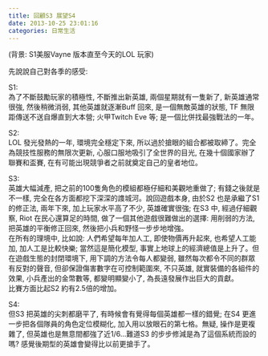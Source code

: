 ```yaml
---
title: 回顧S3 展望S4
date: 2013-10-25 23:01:16
categories: 日常生活
---
```


(背景: S1美服Vayne 版本直至今天的LOL 玩家)  
  
先說說自己對各季的感受:  
  
S1:   
為了不斷鼓勵玩家的積極性, 不斷推出新英雄, 兩個星期就有一隻新了, 新英雄通常很強, 然後稍微消弱, 其他英雄就逐漸Buff 回來, 是一個無敵英雄的狀態, TF 無限距傳送不送自爆直到大本營; 火甲Twitch Eve 等; 是一個比併找最強戰法的一年。  
  
S2:  
LOL 發光發熱的一年, 環境完全穩定下來, 所以過於搶眼的組合都被取締了。完全為競技性服務的無限次更新, 心服口服地吸引了全世界的目光, 在幾十個國家辦了聯賽和盃賽, 在有可能出現競爭者之前就奠定自己的皇者地位。  
  
S3:  
英雄大幅減產, 把之前的100隻角色的模組都極仔細和美觀地重做了; 有錢之後就是不一樣, 完全在各方面都挖下深深的謢城河。說回遊戲本身, 由於S2 也是承繼了S1 的修正法, 兩年下來, 加上玩家水平高了不少, 英雄確實很強; 在S3 中, 經過仔細觀察, Riot 在民心還算足的時間, 做了一個其他遊戲很難做出的選擇: 用削弱的方法, 把英雄的平衡修正回來, 然後把小兵和野怪一步步地增強。  
在所有的理境中, 比如說: 人們希望每年加人工, 即使物價再升起來, 也希望人工能加, 加人工是比較快樂; 當然這是簡化模型, 事實上地球上的經濟總值是上升了。但在遊戲生態的封閉環境下, 用下調的方法令每人都變弱, 雖然每次都令不同的群眾有反對的聲音, 但卻保證傷害數字在可控制範圍來, 不只英雄, 就實裝備的各組件的效果, 小兵產出的金幣數等, 都變明顯變小了, 為長遠發展作出巨大的貢獻。  
比賽方面比起S2 約有2.5倍的增加。  
  
S4:  
但S3 把英雄的尖刺都磨平了, 有時候會有覺得每個英雄都一樣的錯覺; 在S4 更進一步把各個隊員的角色定位模糊化, 加入用以放眼石的第七格。無疑, 操作是更複雜了, 但英雄也是無意間都強了近1/6...難道S3 的步步修減是為了這個系統而設的嗎? 感覺後期型的英雄會變得比以前更搶手了。